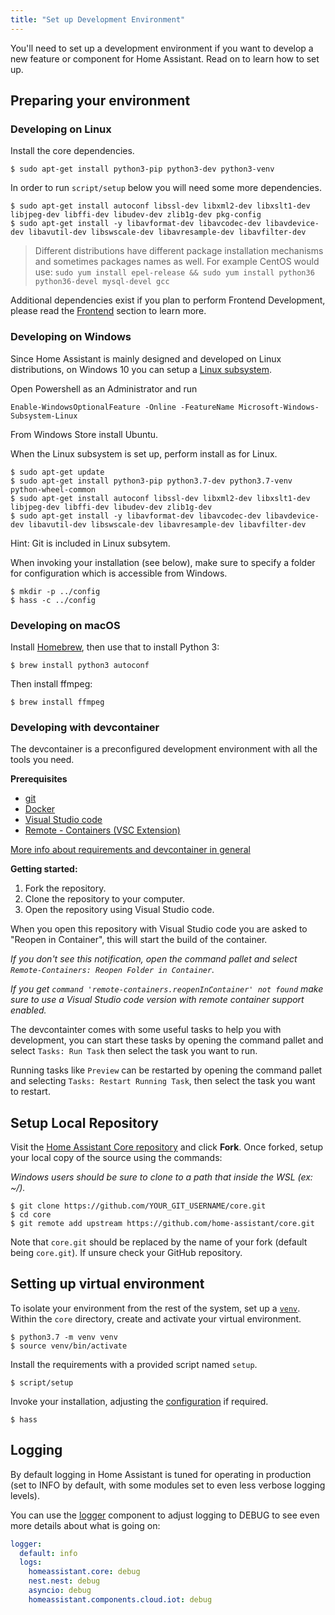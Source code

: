 ```yaml
---
title: "Set up Development Environment"
---
```


You'll need to set up a development environment if you want to develop a new feature or component for Home Assistant. Read on to learn how to set up.

## Preparing your environment

### Developing on Linux

Install the core dependencies.

```shell
$ sudo apt-get install python3-pip python3-dev python3-venv
```

In order to run `script/setup` below you will need some more dependencies.

```shell
$ sudo apt-get install autoconf libssl-dev libxml2-dev libxslt1-dev libjpeg-dev libffi-dev libudev-dev zlib1g-dev pkg-config
$ sudo apt-get install -y libavformat-dev libavcodec-dev libavdevice-dev libavutil-dev libswscale-dev libavresample-dev libavfilter-dev
```

> Different distributions have different package installation mechanisms and sometimes packages names as well. For example CentOS would use: `sudo yum install epel-release && sudo yum install python36 python36-devel mysql-devel gcc`

Additional dependencies exist if you plan to perform Frontend Development, please read the [Frontend](frontend_index.md) section to learn more.

### Developing on Windows

Since Home Assistant is mainly designed and developed on Linux distributions, on Windows 10 you can setup a [Linux subsystem](https://docs.microsoft.com/windows/wsl/install-win10).

Open Powershell as an Administrator and run

```shell
Enable-WindowsOptionalFeature -Online -FeatureName Microsoft-Windows-Subsystem-Linux
```

From Windows Store install Ubuntu.

When the Linux subsystem is set up, perform install as for Linux.

```shell
$ sudo apt-get update
$ sudo apt-get install python3-pip python3.7-dev python3.7-venv python-wheel-common
$ sudo apt-get install autoconf libssl-dev libxml2-dev libxslt1-dev libjpeg-dev libffi-dev libudev-dev zlib1g-dev
$ sudo apt-get install -y libavformat-dev libavcodec-dev libavdevice-dev libavutil-dev libswscale-dev libavresample-dev libavfilter-dev
```

Hint: Git is included in Linux subsytem.

When invoking your installation (see below), make sure to specify a folder for configuration which is accessible from Windows.

```shell
$ mkdir -p ../config
$ hass -c ../config
```

### Developing on macOS

Install [Homebrew](https://brew.sh/), then use that to install Python 3:

```shell
$ brew install python3 autoconf
```

Then install ffmpeg:

```shell
$ brew install ffmpeg
```

### Developing with devcontainer

The devcontainer is a preconfigured development environment with all the tools you need.

**Prerequisites**

- [git](https://git-scm.com/book/en/v2/Getting-Started-Installing-Git)
- [Docker](https://docs.docker.com/install/)
- [Visual Studio code](https://code.visualstudio.com/)
- [Remote - Containers (VSC Extension)](https://marketplace.visualstudio.com/items?itemName=ms-vscode-remote.remote-containers)

[More info about requirements and devcontainer in general](https://code.visualstudio.com/docs/remote/containers#_getting-started)

**Getting started:**

1. Fork the repository.
1. Clone the repository to your computer.
1. Open the repository using Visual Studio code.

When you open this repository with Visual Studio code you are asked to "Reopen in Container", this will start the build of the container.

_If you don't see this notification, open the command pallet and select `Remote-Containers: Reopen Folder in Container`._

_If you get `command 'remote-containers.reopenInContainer' not found` make sure to use a Visual Studio code version with remote container support enabled._

The devcontainter comes with some useful tasks to help you with development, you can start these tasks by opening the command pallet and select `Tasks: Run Task` then select the task you want to run.

Running tasks like `Preview` can be restarted by opening the command pallet and selecting `Tasks: Restart Running Task`, then select the task you want to restart.

## Setup Local Repository

Visit the [Home Assistant Core repository](https://github.com/home-assistant/core) and click **Fork**.
Once forked, setup your local copy of the source using the commands:

_Windows users should be sure to clone to a path that inside the WSL (ex: ~/)._

```shell
$ git clone https://github.com/YOUR_GIT_USERNAME/core.git
$ cd core
$ git remote add upstream https://github.com/home-assistant/core.git
```

Note that `core.git` should be replaced by the name of your fork (default being `core.git`). If unsure check your GitHub repository.

## Setting up virtual environment

To isolate your environment from the rest of the system, set up a [`venv`](https://docs.python.org/3/library/venv.html). Within the `core` directory, create and activate your virtual environment.

```shell
$ python3.7 -m venv venv
$ source venv/bin/activate
```

Install the requirements with a provided script named `setup`.

```shell
$ script/setup
```

Invoke your installation, adjusting the [configuration](https://www.home-assistant.io/docs/configuration/) if required. 

```shell
$ hass
```

## Logging

By default logging in Home Assistant is tuned for operating in production (set to INFO by default, with some modules set to even less verbose logging levels).

You can use the [logger](https://www.home-assistant.io/components/logger/) component to adjust logging to DEBUG to see even more details about what is going on:

```yaml
logger:
  default: info
  logs:
    homeassistant.core: debug
    nest.nest: debug
    asyncio: debug
    homeassistant.components.cloud.iot: debug
```
